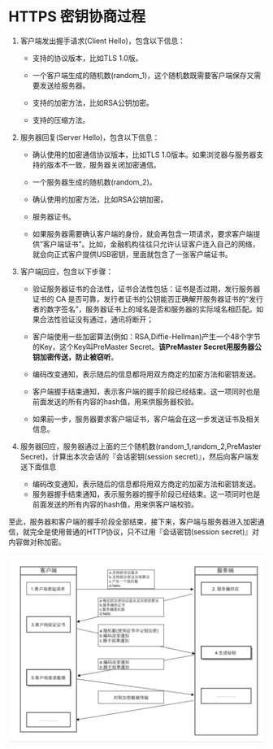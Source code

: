 # HTTPS 密钥协商过程



1. 客户端发出握手请求(Client Hello)，包含以下信息：

   * 支持的协议版本，比如TLS 1.0版。

   - 一个客户端生成的随机数(random_1)，这个随机数既需要客户端保存又需要发送给服务器。

   - 支持的加密方法，比如RSA公钥加密。

   - 支持的压缩方法。

     

2. 服务器回复(Server Hello)，包含以下信息：

   * 确认使用的加密通信协议版本，比如TLS 1.0版本。如果浏览器与服务器支持的版本不一致，服务器关闭加密通信。

   - 一个服务器生成的随机数(random_2)。

   - 确认使用的加密方法，比如RSA公钥加密。

   - 服务器证书。

   - 如果服务器需要确认客户端的身份，就会再包含一项请求，要求客户端提供”客户端证书”。比如，金融机构往往只允许认证客户连入自己的网络，就会向正式客户提供USB密钥，里面就包含了一张客户端证书。

     

3. 客户端回应，包含以下步骤：

   * 验证服务器证书的合法性，证书合法性包括：证书是否过期，发行服务器证书的 CA 是否可靠，发行者证书的公钥能否正确解开服务器证书的“发行者的数字签名”，服务器证书上的域名是否和服务器的实际域名相匹配。如果合法性验证没有通过，通讯将断开；

   - 客户端使用一些加密算法(例如：RSA,Diffie-Hellman)产生一个48个字节的Key，这个Key叫PreMaster Secret。**该PreMaster Secret用服务器公钥加密传送，防止被窃听**。

   - 编码改变通知，表示随后的信息都将用双方商定的加密方法和密钥发送。

   - 客户端握手结束通知，表示客户端的握手阶段已经结束。这一项同时也是前面发送的所有内容的hash值，用来供服务器校验。

   - 如果前一步，服务器要求客户端证书，客户端会在这一步发送证书及相关信息。

     

4. 服务器回应，服务器通过上面的三个随机数(random_1,random_2,PreMaster Secret)，计算出本次会话的『会话密钥(session secret)』，然后向客户端发送下面信息

   * 编码改变通知，表示随后的信息都将用双方商定的加密方法和密钥发送。

   - 服务器握手结束通知，表示服务器的握手阶段已经结束。这一项同时也是前面发送的所有内容的hash值，用来供客户端校验。

至此，服务器和客户端的握手阶段全部结束，接下来，客户端与服务器进入加密通信，就完全是使用普通的HTTP协议，只不过用『会话密钥(session secret)』对内容做对称加密。



![image-20190620224007586](jia-mi-guo-cheng.assets/image-20190620224007586.png)
